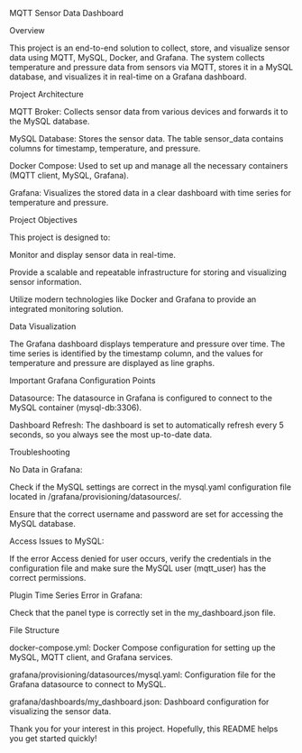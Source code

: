 MQTT Sensor Data Dashboard

Overview

This project is an end-to-end solution to collect, store, and visualize sensor data using MQTT, MySQL, Docker, and Grafana. The system collects temperature and pressure data from sensors via MQTT, stores it in a MySQL database, and visualizes it in real-time on a Grafana dashboard.

Project Architecture

MQTT Broker: Collects sensor data from various devices and forwards it to the MySQL database.

MySQL Database: Stores the sensor data. The table sensor_data contains columns for timestamp, temperature, and pressure.

Docker Compose: Used to set up and manage all the necessary containers (MQTT client, MySQL, Grafana).

Grafana: Visualizes the stored data in a clear dashboard with time series for temperature and pressure.

Project Objectives

This project is designed to:

Monitor and display sensor data in real-time.

Provide a scalable and repeatable infrastructure for storing and visualizing sensor information.

Utilize modern technologies like Docker and Grafana to provide an integrated monitoring solution.


Data Visualization

The Grafana dashboard displays temperature and pressure over time. The time series is identified by the timestamp column, and the values for temperature and pressure are displayed as line graphs.

Important Grafana Configuration Points

Datasource: The datasource in Grafana is configured to connect to the MySQL container (mysql-db:3306).

Dashboard Refresh: The dashboard is set to automatically refresh every 5 seconds, so you always see the most up-to-date data.

Troubleshooting

No Data in Grafana:

Check if the MySQL settings are correct in the mysql.yaml configuration file located in /grafana/provisioning/datasources/.

Ensure that the correct username and password are set for accessing the MySQL database.

Access Issues to MySQL:

If the error Access denied for user occurs, verify the credentials in the configuration file and make sure the MySQL user (mqtt_user) has the correct permissions.

Plugin Time Series Error in Grafana:

Check that the panel type is correctly set in the my_dashboard.json file.

File Structure

docker-compose.yml: Docker Compose configuration for setting up the MySQL, MQTT client, and Grafana services.

grafana/provisioning/datasources/mysql.yaml: Configuration file for the Grafana datasource to connect to MySQL.

grafana/dashboards/my_dashboard.json: Dashboard configuration for visualizing the sensor data.


Thank you for your interest in this project. Hopefully, this README helps you get started quickly!
